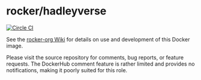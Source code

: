 rocker/hadleyverse
==================

[![Circle CI](https://circleci.com/gh/rocker-org/hadleyverse.svg?style=svg)](https://circleci.com/gh/rocker-org/hadleyverse)

See the [rocker-org Wiki](https://github.com/rocker-org/rocker/wiki/)
for details on use and development of this Docker image.

Please visit the source repository for comments, bug reports, or feature
requests. The DockerHub comment feature is rather limited and provides
no notifications, making it poorly suited for this role.
